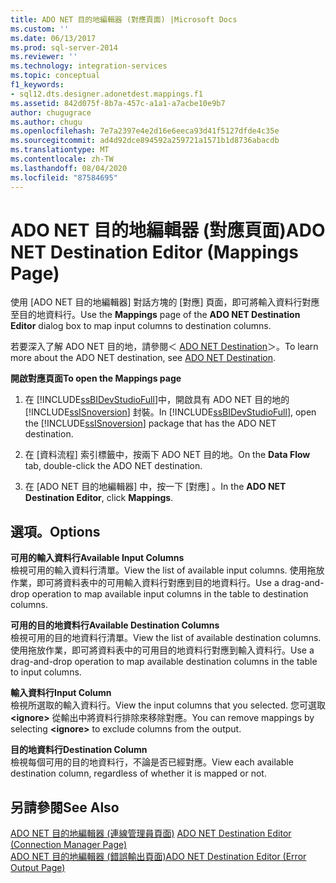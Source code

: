 ```yaml
---
title: ADO NET 目的地編輯器 (對應頁面) |Microsoft Docs
ms.custom: ''
ms.date: 06/13/2017
ms.prod: sql-server-2014
ms.reviewer: ''
ms.technology: integration-services
ms.topic: conceptual
f1_keywords:
- sql12.dts.designer.adonetdest.mappings.f1
ms.assetid: 842d075f-8b7a-457c-a1a1-a7acbe10e9b7
author: chugugrace
ms.author: chugu
ms.openlocfilehash: 7e7a2397e4e2d16e6eeca93d41f5127dfde4c35e
ms.sourcegitcommit: ad4d92dce894592a259721a1571b1d8736abacdb
ms.translationtype: MT
ms.contentlocale: zh-TW
ms.lasthandoff: 08/04/2020
ms.locfileid: "87584695"
---
```

# <a name="ado-net-destination-editor-mappings-page"></a><span data-ttu-id="d8476-102">ADO NET 目的地編輯器 (對應頁面)</span><span class="sxs-lookup"><span data-stu-id="d8476-102">ADO NET Destination Editor (Mappings Page)</span></span>
  <span data-ttu-id="d8476-103">使用 [ADO NET 目的地編輯器]  對話方塊的 [對應]  頁面，即可將輸入資料行對應至目的地資料行。</span><span class="sxs-lookup"><span data-stu-id="d8476-103">Use the **Mappings** page of the **ADO NET Destination Editor** dialog box to map input columns to destination columns.</span></span>  
  
 <span data-ttu-id="d8476-104">若要深入了解 ADO NET 目的地，請參閱＜ [ADO NET Destination](data-flow/ado-net-destination.md)＞。</span><span class="sxs-lookup"><span data-stu-id="d8476-104">To learn more about the ADO NET destination, see [ADO NET Destination](data-flow/ado-net-destination.md).</span></span>  
  
 <span data-ttu-id="d8476-105">**開啟對應頁面**</span><span class="sxs-lookup"><span data-stu-id="d8476-105">**To open the Mappings page**</span></span>  
  
1.  <span data-ttu-id="d8476-106">在 [!INCLUDE[ssBIDevStudioFull](../includes/ssbidevstudiofull-md.md)]中，開啟具有 ADO NET 目的地的 [!INCLUDE[ssISnoversion](../includes/ssisnoversion-md.md)] 封裝。</span><span class="sxs-lookup"><span data-stu-id="d8476-106">In [!INCLUDE[ssBIDevStudioFull](../includes/ssbidevstudiofull-md.md)], open the [!INCLUDE[ssISnoversion](../includes/ssisnoversion-md.md)] package that has the ADO NET destination.</span></span>  
  
2.  <span data-ttu-id="d8476-107">在 [資料流程]  索引標籤中，按兩下 ADO NET 目的地。</span><span class="sxs-lookup"><span data-stu-id="d8476-107">On the **Data Flow** tab, double-click the ADO NET destination.</span></span>  
  
3.  <span data-ttu-id="d8476-108">在 [ADO NET 目的地編輯器]  中，按一下 [對應]  。</span><span class="sxs-lookup"><span data-stu-id="d8476-108">In the **ADO NET Destination Editor**, click **Mappings**.</span></span>  
  
## <a name="options"></a><span data-ttu-id="d8476-109">選項。</span><span class="sxs-lookup"><span data-stu-id="d8476-109">Options</span></span>  
 <span data-ttu-id="d8476-110">**可用的輸入資料行**</span><span class="sxs-lookup"><span data-stu-id="d8476-110">**Available Input Columns**</span></span>  
 <span data-ttu-id="d8476-111">檢視可用的輸入資料行清單。</span><span class="sxs-lookup"><span data-stu-id="d8476-111">View the list of available input columns.</span></span> <span data-ttu-id="d8476-112">使用拖放作業，即可將資料表中的可用輸入資料行對應到目的地資料行。</span><span class="sxs-lookup"><span data-stu-id="d8476-112">Use a drag-and-drop operation to map available input columns in the table to destination columns.</span></span>  
  
 <span data-ttu-id="d8476-113">**可用的目的地資料行**</span><span class="sxs-lookup"><span data-stu-id="d8476-113">**Available Destination Columns**</span></span>  
 <span data-ttu-id="d8476-114">檢視可用的目的地資料行清單。</span><span class="sxs-lookup"><span data-stu-id="d8476-114">View the list of available destination columns.</span></span> <span data-ttu-id="d8476-115">使用拖放作業，即可將資料表中的可用目的地資料行對應到輸入資料行。</span><span class="sxs-lookup"><span data-stu-id="d8476-115">Use a drag-and-drop operation to map available destination columns in the table to input columns.</span></span>  
  
 <span data-ttu-id="d8476-116">**輸入資料行**</span><span class="sxs-lookup"><span data-stu-id="d8476-116">**Input Column**</span></span>  
 <span data-ttu-id="d8476-117">檢視所選取的輸入資料行。</span><span class="sxs-lookup"><span data-stu-id="d8476-117">View the input columns that you selected.</span></span> <span data-ttu-id="d8476-118">您可選取 **\<ignore>** 從輸出中將資料行排除來移除對應。</span><span class="sxs-lookup"><span data-stu-id="d8476-118">You can remove mappings by selecting **\<ignore>** to exclude columns from the output.</span></span>  
  
 <span data-ttu-id="d8476-119">**目的地資料行**</span><span class="sxs-lookup"><span data-stu-id="d8476-119">**Destination Column**</span></span>  
 <span data-ttu-id="d8476-120">檢視每個可用的目的地資料行，不論是否已經對應。</span><span class="sxs-lookup"><span data-stu-id="d8476-120">View each available destination column, regardless of whether it is mapped or not.</span></span>  
  
## <a name="see-also"></a><span data-ttu-id="d8476-121">另請參閱</span><span class="sxs-lookup"><span data-stu-id="d8476-121">See Also</span></span>  
 <span data-ttu-id="d8476-122">[ADO NET 目的地編輯器 &#40;連線管理員頁面&#41;](../../2014/integration-services/ado-net-destination-editor-connection-manager-page.md) </span><span class="sxs-lookup"><span data-stu-id="d8476-122">[ADO NET Destination Editor &#40;Connection Manager Page&#41;](../../2014/integration-services/ado-net-destination-editor-connection-manager-page.md) </span></span>  
 [<span data-ttu-id="d8476-123">ADO NET 目的地編輯器 &#40;錯誤輸出頁面&#41;</span><span class="sxs-lookup"><span data-stu-id="d8476-123">ADO NET Destination Editor &#40;Error Output Page&#41;</span></span>](../../2014/integration-services/ado-net-destination-editor-error-output-page.md)  
  
  
